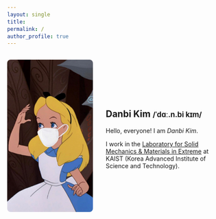 ```yaml
---
layout: single
title: 
permalink: /
author_profile: true
---
```


<div style="display: flex; gap: 30px; align-items: center; margin-top: 30px;">
  <img src="/assets/images/alice p-sa.jpg" alt="Danbi Kim" style="width: 200px; border-radius: 8px;" />
  <div>
    <h2><strong>Danbi Kim</strong> <span style="font-size: 0.8em;">/ˈdɑː.n.bi kɪm/</span></h2>
    <p>Hello, everyone! I am <em>Danbi Kim</em>.</p>
    <p>
      I work in the <a href="#">Laboratory for Solid Mechanics & Materials in Extreme</a>  
      at KAIST (Korea Advanced Institute of Science and Technology).
    </p>
  </div>
</div>
<!--
## EDUCATION

- M.S., [Mechanical Engineering](#), KAIST, South Korea (in preparation)  
- B.S., [Aerospace Engineering](#) and [Mathematics](#), KAIST, South Korea, 2020–2025

---

## HONORS AND ACHIEVEMENTS

- KAIST Aerospace Engineering Hong Chang Sun Scholarship (2023)  
  카이스트 항공우주공학과 홍창선 장학금  
- The 4th KAIST Reading King: Individual Category  
  제 4회 카이스트 독서왕 대상 → 원문 추가  
- The 2nd KAIST Reading King: Individual Category Encouragement Award  
  제 2회 카이스트 독서왕 개인부문 장려상 → 원문 추가

---

## Extracurricular Activity at KAIST

- **KAIST Swimming Team KAORI**, *which means stingray in Korean* (2024)  
  - The 29th KAIST Swim Meet: Freestyle 100m (F) Bronze (2024)  
  - The 2nd Gimcheon Masters Swimming Competition: Freestyle 100m (F) 5th place (2024)  
- **KAIST Broadcast VOK** (Voice of KAIST), Announcer (2020–2022)  
  - The 35th Taewool Music Festival MC (2022)

---

## Teaching Experiment

- KAIST Science Outreach Program ([KSOP](#))
-->